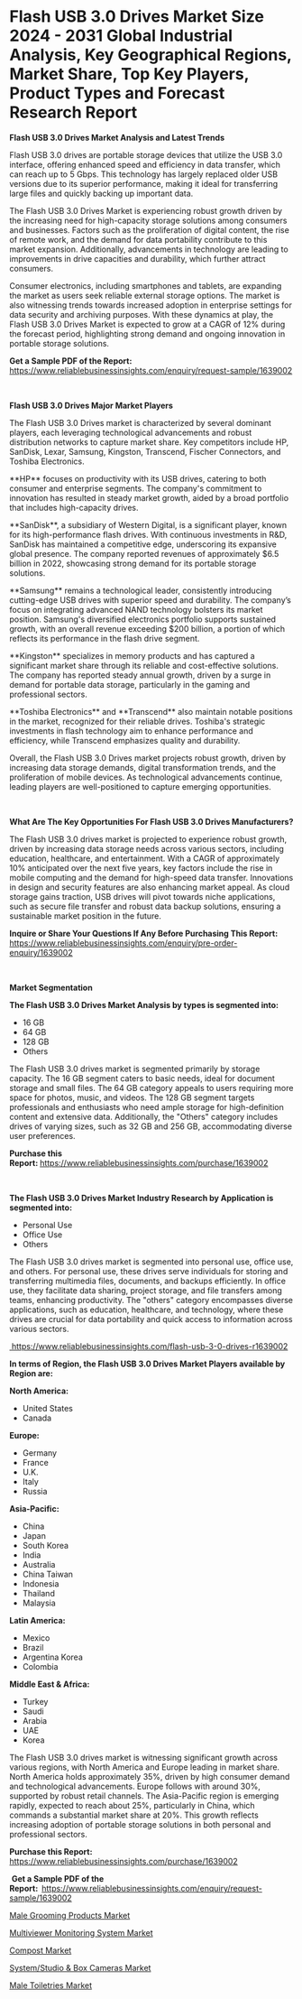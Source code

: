 <p><h1>Flash USB 3.0 Drives Market Size 2024 - 2031 Global Industrial Analysis, Key Geographical Regions, Market Share, Top Key Players, Product Types and Forecast Research Report</h1></p><p><strong>Flash USB 3.0 Drives Market Analysis and Latest Trends</strong></p>
<p><p>Flash USB 3.0 drives are portable storage devices that utilize the USB 3.0 interface, offering enhanced speed and efficiency in data transfer, which can reach up to 5 Gbps. This technology has largely replaced older USB versions due to its superior performance, making it ideal for transferring large files and quickly backing up important data.</p><p>The Flash USB 3.0 Drives Market is experiencing robust growth driven by the increasing need for high-capacity storage solutions among consumers and businesses. Factors such as the proliferation of digital content, the rise of remote work, and the demand for data portability contribute to this market expansion. Additionally, advancements in technology are leading to improvements in drive capacities and durability, which further attract consumers.</p><p>Consumer electronics, including smartphones and tablets, are expanding the market as users seek reliable external storage options. The market is also witnessing trends towards increased adoption in enterprise settings for data security and archiving purposes. With these dynamics at play, the Flash USB 3.0 Drives Market is expected to grow at a CAGR of 12% during the forecast period, highlighting strong demand and ongoing innovation in portable storage solutions.</p></p>
<p><strong>Get a Sample PDF of the Report:&nbsp;</strong> <a href="https://www.reliablebusinessinsights.com/enquiry/request-sample/1639002?utm_campaign=1091&utm_medium=2&utm_source=Github&utm_content=ia&utm_term=25092024&utm_id=flash-usb-30-drives">https://www.reliablebusinessinsights.com/enquiry/request-sample/1639002</a></p>
<p>&nbsp;</p>
<p><strong>Flash USB 3.0 Drives Major Market Players</strong></p>
<p><p>The Flash USB 3.0 Drives market is characterized by several dominant players, each leveraging technological advancements and robust distribution networks to capture market share. Key competitors include HP, SanDisk, Lexar, Samsung, Kingston, Transcend, Fischer Connectors, and Toshiba Electronics.</p><p>**HP** focuses on productivity with its USB drives, catering to both consumer and enterprise segments. The company's commitment to innovation has resulted in steady market growth, aided by a broad portfolio that includes high-capacity drives.</p><p>**SanDisk**, a subsidiary of Western Digital, is a significant player, known for its high-performance flash drives. With continuous investments in R&D, SanDisk has maintained a competitive edge, underscoring its expansive global presence. The company reported revenues of approximately $6.5 billion in 2022, showcasing strong demand for its portable storage solutions.</p><p>**Samsung** remains a technological leader, consistently introducing cutting-edge USB drives with superior speed and durability. The company’s focus on integrating advanced NAND technology bolsters its market position. Samsung's diversified electronics portfolio supports sustained growth, with an overall revenue exceeding $200 billion, a portion of which reflects its performance in the flash drive segment.</p><p>**Kingston** specializes in memory products and has captured a significant market share through its reliable and cost-effective solutions. The company has reported steady annual growth, driven by a surge in demand for portable data storage, particularly in the gaming and professional sectors.</p><p>**Toshiba Electronics** and **Transcend** also maintain notable positions in the market, recognized for their reliable drives. Toshiba's strategic investments in flash technology aim to enhance performance and efficiency, while Transcend emphasizes quality and durability.</p><p>Overall, the Flash USB 3.0 Drives market projects robust growth, driven by increasing data storage demands, digital transformation trends, and the proliferation of mobile devices. As technological advancements continue, leading players are well-positioned to capture emerging opportunities.</p></p>
<p>&nbsp;</p>
<p><strong>What Are The Key Opportunities For Flash USB 3.0 Drives Manufacturers?</strong></p>
<p><p>The Flash USB 3.0 drives market is projected to experience robust growth, driven by increasing data storage needs across various sectors, including education, healthcare, and entertainment. With a CAGR of approximately 10% anticipated over the next five years, key factors include the rise in mobile computing and the demand for high-speed data transfer. Innovations in design and security features are also enhancing market appeal. As cloud storage gains traction, USB drives will pivot towards niche applications, such as secure file transfer and robust data backup solutions, ensuring a sustainable market position in the future.</p></p>
<p><strong>Inquire or Share Your Questions If Any Before Purchasing This Report:</strong> <a href="https://www.reliablebusinessinsights.com/enquiry/pre-order-enquiry/1639002?utm_campaign=1091&utm_medium=2&utm_source=Github&utm_content=ia&utm_term=25092024&utm_id=flash-usb-30-drives">https://www.reliablebusinessinsights.com/enquiry/pre-order-enquiry/1639002</a></p>
<p>&nbsp;</p>
<p><strong>Market Segmentation</strong></p>
<p><strong>The Flash USB 3.0 Drives Market Analysis by types is segmented into:</strong></p>
<p><ul><li>16 GB</li><li>64 GB</li><li>128 GB</li><li>Others</li></ul></p>
<p><p>The Flash USB 3.0 drives market is segmented primarily by storage capacity. The 16 GB segment caters to basic needs, ideal for document storage and small files. The 64 GB category appeals to users requiring more space for photos, music, and videos. The 128 GB segment targets professionals and enthusiasts who need ample storage for high-definition content and extensive data. Additionally, the "Others" category includes drives of varying sizes, such as 32 GB and 256 GB, accommodating diverse user preferences.</p></p>
<p><strong>Purchase this Report:&nbsp;</strong><a href="https://www.reliablebusinessinsights.com/purchase/1639002?utm_campaign=1091&utm_medium=2&utm_source=Github&utm_content=ia&utm_term=25092024&utm_id=flash-usb-30-drives">https://www.reliablebusinessinsights.com/purchase/1639002</a></p>
<p>&nbsp;</p>
<p><strong>The Flash USB 3.0 Drives Market Industry Research by Application is segmented into:</strong></p>
<p><ul><li>Personal Use</li><li>Office Use</li><li>Others</li></ul></p>
<p><p>The Flash USB 3.0 drives market is segmented into personal use, office use, and others. For personal use, these drives serve individuals for storing and transferring multimedia files, documents, and backups efficiently. In office use, they facilitate data sharing, project storage, and file transfers among teams, enhancing productivity. The "others" category encompasses diverse applications, such as education, healthcare, and technology, where these drives are crucial for data portability and quick access to information across various sectors.</p></p>
<p><a href="https://www.reliablebusinessinsights.com/flash-usb-3-0-drives-r1639002?utm_campaign=1091&utm_medium=2&utm_source=Github&utm_content=ia&utm_term=25092024&utm_id=flash-usb-30-drives">&nbsp;https://www.reliablebusinessinsights.com/flash-usb-3-0-drives-r1639002</a></p>
<p><strong>In terms of Region, the Flash USB 3.0 Drives Market Players available by Region are:</strong></p>
<p>
    <p> <strong> North America: </strong>
        <ul>
            <li>United States</li>
            <li>Canada</li>
        </ul>
        </p> 
    <p> <strong> Europe: </strong>
        <ul>
            <li>Germany</li>
            <li>France</li>
            <li>U.K.</li>
            <li>Italy</li>
            <li>Russia</li>
        </ul>
        </p> 
    <p> <strong> Asia-Pacific: </strong>
        <ul>
            <li>China</li>
            <li>Japan</li>
            <li>South Korea</li>
            <li>India</li>
            <li>Australia</li>
            <li>China Taiwan</li>
            <li>Indonesia</li>
            <li>Thailand</li>
            <li>Malaysia</li>
        </ul>
        </p> 
    <p> <strong> Latin America: </strong>
        <ul>
            <li>Mexico</li>
            <li>Brazil</li>
            <li>Argentina Korea</li>
            <li>Colombia</li>
        </ul>
        </p> 
    <p> <strong> Middle East & Africa: </strong>
        <ul>
            <li>Turkey</li>
            <li>Saudi</li>
            <li>Arabia</li>
            <li>UAE</li>
            <li>Korea</li>
        </ul>
    </p>
    </p>
<p><p>The Flash USB 3.0 drives market is witnessing significant growth across various regions, with North America and Europe leading in market share. North America holds approximately 35%, driven by high consumer demand and technological advancements. Europe follows with around 30%, supported by robust retail channels. The Asia-Pacific region is emerging rapidly, expected to reach about 25%, particularly in China, which commands a substantial market share at 20%. This growth reflects increasing adoption of portable storage solutions in both personal and professional sectors.</p></p>
<p><strong>Purchase this Report: </strong><a href="https://www.reliablebusinessinsights.com/purchase/1639002?utm_campaign=1091&utm_medium=2&utm_source=Github&utm_content=ia&utm_term=25092024&utm_id=flash-usb-30-drives">https://www.reliablebusinessinsights.com/purchase/1639002</a></p>
<p>&nbsp;<strong>Get a Sample PDF of the Report:&nbsp;&nbsp;</strong><a href="https://www.reliablebusinessinsights.com/enquiry/request-sample/1639002?utm_campaign=1091&utm_medium=2&utm_source=Github&utm_content=ia&utm_term=25092024&utm_id=flash-usb-30-drives">https://www.reliablebusinessinsights.com/enquiry/request-sample/1639002</a></p>
<p><strong></strong></p>
<p><p><a href="https://issuu.com/reportprime-2/docs/male-grooming-products-market-size-_0fb5b7c0249889?utm_campaign=1091&utm_medium=2&utm_source=Github&utm_content=ia&utm_term=25092024&utm_id=flash-usb-30-drives">Male Grooming Products Market</a></p><p><a href="https://github.com/GenaGaines34/Market-Research-Report-List-1/blob/main/multiviewer-monitoring-system-market.md?utm_campaign=1091&utm_medium=2&utm_source=Github&utm_content=ia&utm_term=25092024&utm_id=flash-usb-30-drives">Multiviewer Monitoring System Market</a></p><p><a href="https://www.linkedin.com/pulse/compost-market-overview-global-trends-future-prospects-from-iaymf?utm_campaign=1091&utm_medium=2&utm_source=Github&utm_content=ia&utm_term=25092024&utm_id=flash-usb-30-drives">Compost Market</a></p><p><a href="https://github.com/AbbasMahmud554/Market-Research-Report-List-1/blob/main/systemstudio-box-cameras-market.md?utm_campaign=1091&utm_medium=2&utm_source=Github&utm_content=ia&utm_term=25092024&utm_id=flash-usb-30-drives">System/Studio & Box Cameras Market</a></p><p><a href="https://issuu.com/reportprime-2/docs/male-toiletries-market-size-2030.pp_d9e6637e719495?utm_campaign=1091&utm_medium=2&utm_source=Github&utm_content=ia&utm_term=25092024&utm_id=flash-usb-30-drives">Male Toiletries Market</a></p></p>